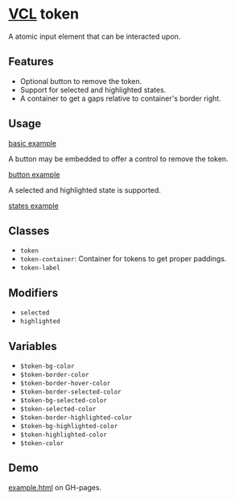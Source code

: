 # [VCL](https://vcl.github.io/) token

A atomic input element that can be interacted upon.

## Features

- Optional button to remove the token.
- Support for selected and highlighted states.
- A container to get a gaps relative to container's border right.

## Usage

[basic example](/demo/example-basic.html)

A button may be embedded to offer a control to remove the token.

[button example](/demo/example-button.html)

A selected and highlighted state is supported.

[states example](/demo/example-states.html)

## Classes

- `token`
- `token-container`: Container for tokens to get proper paddings.
- `token-label`

## Modifiers

- `selected`
- `highlighted`

## Variables

- `$token-bg-color`
- `$token-border-color`
- `$token-border-hover-color`
- `$token-border-selected-color`
- `$token-bg-selected-color`
- `$token-selected-color`
- `$token-border-highlighted-color`
- `$token-bg-highlighted-color`
- `$token-highlighted-color`
- `$token-color`

## Demo

[example.html](/demo/example.html) on GH-pages.
